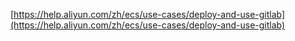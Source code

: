 [https://help.aliyun.com/zh/ecs/use-cases/deploy-and-use-gitlab](https://help.aliyun.com/zh/ecs/use-cases/deploy-and-use-gitlab)

